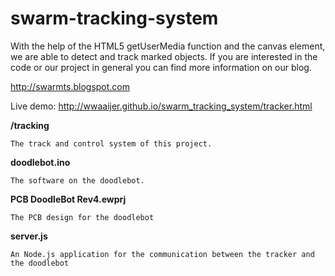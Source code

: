 swarm-tracking-system
=====================
With the help of the HTML5 getUserMedia function and the canvas element, we are able to detect and track marked objects.
If you are interested in the code or our project in general you can find more information on our blog.

http://swarmts.blogspot.com

Live demo: http://wwaaijer.github.io/swarm_tracking_system/tracker.html

**/tracking**

	The track and control system of this project.



**doodlebot.ino**

	The software on the doodlebot.


**PCB DoodleBot Rev4.ewprj**

	The PCB design for the doodlebot



**server.js**

	An Node.js application for the communication between the tracker and the doodlebot
